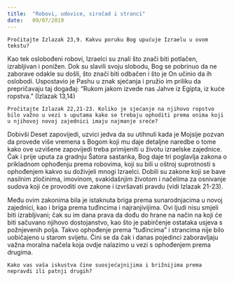 ```yaml
---
title:  "Robovi, udovice, siročad i stranci"
date:   09/07/2019
---
```


`Pročitajte Izlazak 23,9. Kakvu poruku Bog upućuje Izraelu u ovom tekstu?`

Kao tek oslobođeni robovi, Izraelci su znali što znači biti potlačen, izrabljivan i ponižen. Dok su slavili svoju slobodu, Bog se pobrinuo da ne zaborave odakle su došli, što znači biti odbačen i što je On učinio da ih oslobodi. Uspostavio je Pashu u znak sjećanja i pružio im priliku da prepričavaju taj događaj: “Rukom jakom izvede nas Jahve iz Egipta, iz kuće ropstva.” (Izlazak 13,14)

`Pročitajte Izlazak 22,21-23. Koliko je sjećanje na njihovo ropstvo bilo važno u vezi s uputama kako se trebaju ophoditi prema onima koji u njihovoj novoj zajednici imaju najmanje sreće?`

Dobivši Deset zapovijedi, uzvici jedva da su utihnuli kada je Mojsije pozvan da provede više vremena s Bogom koji mu daje detaljne naredbe o tome kako ove uzvišene zapovijedi treba primijeniti u životu izraelske zajednice. Čak i prije uputa za gradnju Šatora sastanka, Bog daje tri poglavlja zakona o prikladnom ophođenju prema robovima, koji su bili u oštroj suprotnosti s ophođenjem kakvo su doživjeli mnogi Izraelci. Dobili su zakone koji se bave nasilnim zločinima, imovinom, svakidašnjim životom i načelima za osnivanje sudova koji će provoditi ove zakone i izvršavati pravdu (vidi Izlazak 21-23).

Među ovim zakonima bila je istaknuta briga prema sunarodnjacima u novoj zajednici, kao i briga prema tuđincima i najranjivijima. Ovi ljudi nisu smjeli biti izrabljivani; čak su im dana prava da dođu do hrane na način na koji će biti sačuvano njihovo dostojanstvo, kao što je pabirčenje ostataka usjeva s požnjevenih polja. Takvo ophođenje prema “tuđincima” i strancima nije bilo uobičajeno u starom svijetu. Čini se da čak i danas pojedinci zaboravljaju važna moralna načela koja ovdje nalazimo u vezi s ophođenjem prema drugima.

`Kako vas vaša iskustva čine suosjećajnijima i brižnijima prema nepravdi ili patnji drugih?`
